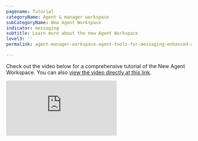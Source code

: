 ```yaml
---
pagename: Tutorial
categoryName: Agent & manager workspace
subCategoryName: New Agent Workspace
indicator: messaging
subtitle: Learn more about the new Agent Workspace
level3: ''
permalink: agent-manager-workspace-agent-tools-for-messaging-enhanced-agent-workspace-for-messaging-tutorial.html

---
```


Check out the video below for a comprehensive tutorial of the New Agent Workspace. You can also [view the video directly at this link](https://vimeo.com/357193087/7d6d59ca85).

<iframe style="max-width: 750px;" src="https://player.vimeo.com/video/357193087" frameborder="0" webkitallowfullscreen mozallowfullscreen allowfullscreen></iframe>

